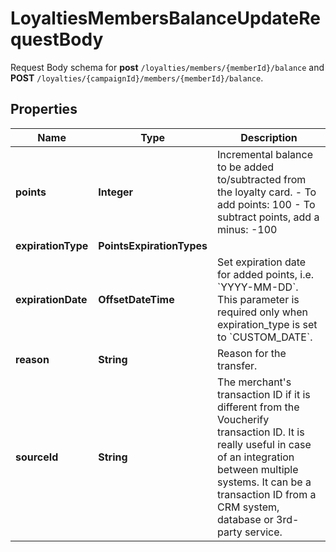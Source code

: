 

# LoyaltiesMembersBalanceUpdateRequestBody

Request Body schema for **post** `/loyalties/members/{memberId}/balance` and **POST** `/loyalties/{campaignId}/members/{memberId}/balance`.

## Properties

| Name | Type | Description |
|------------ | ------------- | ------------- |
|**points** | **Integer** | Incremental balance to be added to/subtracted from the loyalty card.  - To add points: 100 - To subtract points, add a minus: -100 |
|**expirationType** | **PointsExpirationTypes** |  |
|**expirationDate** | **OffsetDateTime** | Set expiration date for added points, i.e. &#x60;YYYY-MM-DD&#x60;. This parameter is required only when expiration_type is set to &#x60;CUSTOM_DATE&#x60;. |
|**reason** | **String** | Reason for the transfer. |
|**sourceId** | **String** | The merchant&#39;s transaction ID if it is different from the Voucherify transaction ID. It is really useful in case of an integration between multiple systems. It can be a transaction ID from a CRM system, database or 3rd-party service. |



